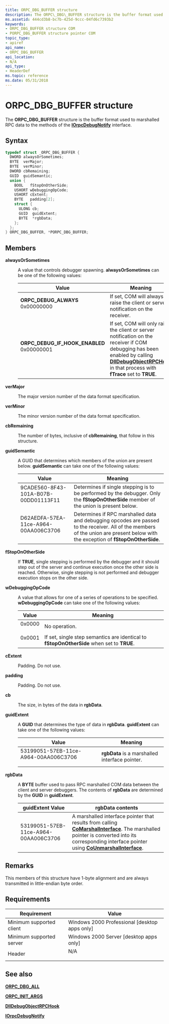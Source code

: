 ```yaml
---
title: ORPC_DBG_BUFFER structure
description: The ORPC\_DBG\_BUFFER structure is the buffer format used to marshalled RPC data to the methods of the IOrpcDebugNotify interface.
ms.assetid: 444cd3b8-bc7b-425d-9ccc-04fd6c7393b2
keywords:
- ORPC_DBG_BUFFER structure COM
- PORPC_DBG_BUFFER structure pointer COM
topic_type:
- apiref
api_name:
- ORPC_DBG_BUFFER
api_location:
- N/A
api_type:
- HeaderDef
ms.topic: reference
ms.date: 05/31/2018
---
```


# ORPC\_DBG\_BUFFER structure

The **ORPC\_DBG\_BUFFER** structure is the buffer format used to marshalled RPC data to the methods of the [**IOrpcDebugNotify**](iorpcdebugnotify.md) interface.

## Syntax


```C++
typedef struct _ORPC_DBG_BUFFER {
  DWORD alwaysOrSometimes;
  BYTE  verMajor;
  BYTE  verMinor;
  DWORD cbRemaining;
  GUID  guidSemantic;
  union {
    BOOL   fStopOnOtherSide;
    USHORT wDebuggingOpCode;
    USHORT cExtent;
    BYTE   padding[2];
    struct {
      ULONG cb;
      GUID  guidExtent;
      BYTE  *rgbData;
    };
  };
} ORPC_DBG_BUFFER, *PORPC_DBG_BUFFER;
```



## Members

<dl> <dt>

**alwaysOrSometimes**
</dt> <dd>

A value that controls debugger spawning. **alwaysOrSometimes** can be one of the following values:



| Value                                                                                                                                                                                                                                                                   | Meaning                                                                                                                                                                                                                                        |
|-------------------------------------------------------------------------------------------------------------------------------------------------------------------------------------------------------------------------------------------------------------------------|------------------------------------------------------------------------------------------------------------------------------------------------------------------------------------------------------------------------------------------------|
| <span id="ORPC_DEBUG_ALWAYS"></span><span id="orpc_debug_always"></span><dl> <dt>**ORPC\_DEBUG\_ALWAYS**</dt> <dt>0x00000000</dt> </dl>                              | If set, COM will always raise the client or server notification on the receiver.<br/>                                                                                                                                                    |
| <span id="ORPC_DEBUG_IF_HOOK_ENABLED"></span><span id="orpc_debug_if_hook_enabled"></span><dl> <dt>**ORPC\_DEBUG\_IF\_HOOK\_ENABLED**</dt> <dt>0x00000001</dt> </dl> | If set, COM will only raise the client or server notification on the receiver if COM debugging has been enabled by calling [**DllDebugObjectRPCHook**](dlldebugobjectrpchook.md) in that process with **fTrace** set to **TRUE**. <br/> |



 

</dd> <dt>

**verMajor**
</dt> <dd>

The major version number of the data format specification.

</dd> <dt>

**verMinor**
</dt> <dd>

The minor version number of the data format specification.

</dd> <dt>

**cbRemaining**
</dt> <dd>

The number of bytes, inclusive of **cbRemaining**, that follow in this structure.

</dd> <dt>

**guidSemantic**
</dt> <dd>

A GUID that determines which members of the union are present below. **guidSemantic** can take one of the following values:



| Value                                                                                                           | Meaning                                                                                                                                                                                      |
|-----------------------------------------------------------------------------------------------------------------|----------------------------------------------------------------------------------------------------------------------------------------------------------------------------------------------|
| <dl> <dt>9CADE560-8F43-101A-B07B-00DD01113F11</dt> </dl> | Determines if single stepping is to be performed by the debugger. Only the **fStopOnOtherSide** member of the union is present below.<br/>                                             |
| <dl> <dt>D62AEDFA-57EA-11ce-A964-00AA006C3706</dt> </dl> | Determines if RPC marshalled data and debugging opcodes are passed to the receiver. All of the members of the union are present below with the exception of **fStopOnOtherSide**.<br/> |



 

</dd> <dt>

**fStopOnOtherSide**
</dt> <dd>

If **TRUE**, single stepping is performed by the debugger and it should step out of the server and continue execution once the other side is reached. Otherwise, single stepping is not performed and debugger execution stops on the other side.

</dd> <dt>

**wDebuggingOpCode**
</dt> <dd>

A value that allows for one of a series of operations to be specified. **wDebuggingOpCode** can take one of the following values:



| Value                                                                             | Meaning                                                                                              |
|-----------------------------------------------------------------------------------|------------------------------------------------------------------------------------------------------|
| <dl> <dt>0x0000</dt> </dl> | No operation.<br/>                                                                             |
| <dl> <dt>0x0001</dt> </dl> | If set, single step semantics are identical to **fStopOnOtherSide** when set to **TRUE**.<br/> |



 

</dd> <dt>

**cExtent**
</dt> <dd>

Padding. Do not use.

</dd> <dt>

**padding**
</dt> <dd>

Padding. Do not use.

</dd> <dt>

**cb**
</dt> <dd>

The size, in bytes of the data in **rgbData**.

</dd> <dt>

**guidExtent**
</dt> <dd>

A **GUID** that determines the type of data in **rgbData**. **guidExtent** can take one of the following values:



| Value                                                                                                           | Meaning                                                   |
|-----------------------------------------------------------------------------------------------------------------|-----------------------------------------------------------|
| <dl> <dt>53199051-57EB-11ce-A964-00AA006C3706</dt> </dl> | **rgbData** is a marshalled interface pointer.<br/> |



 

</dd> <dt>

**rgbData**
</dt> <dd>

A **BYTE** buffer used to pass RPC marshalled COM data between the client and server debuggers. The contents of **rgbData** are determined by the **GUID** in **guidExtent**.



| guidExtent Value                     | rgbData contents                                                                                                                                                                                                                                    |
|--------------------------------------|-----------------------------------------------------------------------------------------------------------------------------------------------------------------------------------------------------------------------------------------------------|
| 53199051-57EB-11ce-A964-00AA006C3706 | A marshalled interface pointer that results from calling [**CoMarshalInterface**](/windows/desktop/api/combaseapi/nf-combaseapi-comarshalinterface). The marshalled pointer is converted into its corresponding interface pointer using [**CoUnmarshalInterface**](/windows/desktop/api/combaseapi/nf-combaseapi-counmarshalinterface). |



 

</dd> </dl>

## Remarks

This members of this structure have 1-byte alignment and are always transmitted in little-endian byte order.

## Requirements



| Requirement | Value |
|-------------------------------------|--------------------------------------------------------------------------------|
| Minimum supported client<br/> | Windows 2000 Professional \[desktop apps only\]<br/>                     |
| Minimum supported server<br/> | Windows 2000 Server \[desktop apps only\]<br/>                           |
| Header<br/>                   | <dl> <dt>N/A</dt> </dl> |



## See also

<dl> <dt>

[**ORPC\_DBG\_ALL**](orpc-dbg-all.md)
</dt> <dt>

[**ORPC\_INIT\_ARGS**](orpc-init-args.md)
</dt> <dt>

[**DllDebugObjectRPCHook**](dlldebugobjectrpchook.md)
</dt> <dt>

[**IOrpcDebugNotify**](iorpcdebugnotify.md)
</dt> </dl>

 

 





